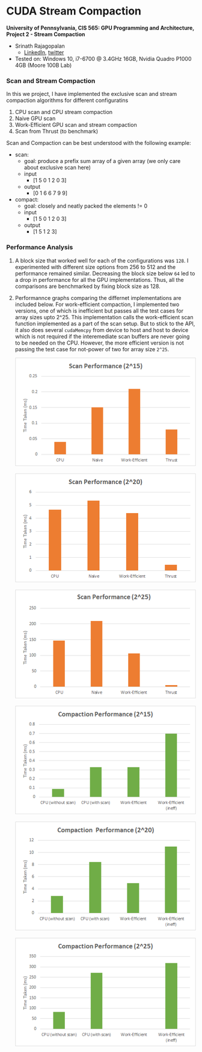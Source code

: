 CUDA Stream Compaction
======================

**University of Pennsylvania, CIS 565: GPU Programming and Architecture,
Project 2 - Stream Compaction**

* Srinath Rajagopalan
  * [LinkedIn](https://www.linkedin.com/in/srinath-rajagopalan-07a43155), [twitter](https://twitter.com/srinath132)
* Tested on: Windows 10, i7-6700 @ 3.4GHz 16GB, Nvidia Quadro P1000 4GB (Moore 100B Lab)

### Scan and Stream Compaction

In this we project, I have implemented the exclusive scan and stream compaction algorithms for different configuratins 
1) CPU scan and CPU stream compaction
2) Naive GPU scan
3) Work-Efficient GPU scan and stream compaction
5) Scan from Thrust (to benchmark)

Scan and Compaction can be best understood with the following example:

* scan: 
  - goal: produce a prefix sum array of a given array (we only care about exclusive scan here)
  - input
    - [1 5 0 1 2 0 3]
  - output
    - [0 1 6 6 7 9 9]
* compact: 
  - goal: closely and neatly packed the elements != 0
  - input
    - [1 5 0 1 2 0 3]
  - output
    - [1 5 1 2 3]

### Performance Analysis
1) A block size that worked well for each of the configurations was `128`. I experimented with different size options from 256 to 512 and the performance remained similar. Decreasing the block size below `64` led to a drop in performance for all the GPU implementations. Thus, all the comparisons  are benchmarked by fixing block size as 128.

2) Performannce graphs comparing the differnet implementations are included below. For work-efficient compaction, I implemented two versions, one of which is inefficient but passes all the test cases for array sizes upto 2^25. This implementation calls the work-efficient scan function implemented as a part of the scan setup. But to stick to the API, it also does several `cudaMemcpy` from device to host and host to device which is not required if the interemediate scan buffers are never going to be needed on the CPU. However, the more efficient version is not passing the test case for not-power of two for array size `2^25`. 


	![](data/scan_perf_15.png)

	![](data/scan_perf_20.png)

	![](data/scan_perf_25.png)


	![](data/compact_perf_15.png)

	![](data/compact_perf_20.png)

	![](data/compact_perf_25.png)
